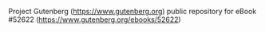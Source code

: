 Project Gutenberg (https://www.gutenberg.org) public repository for
eBook #52622 (https://www.gutenberg.org/ebooks/52622)
